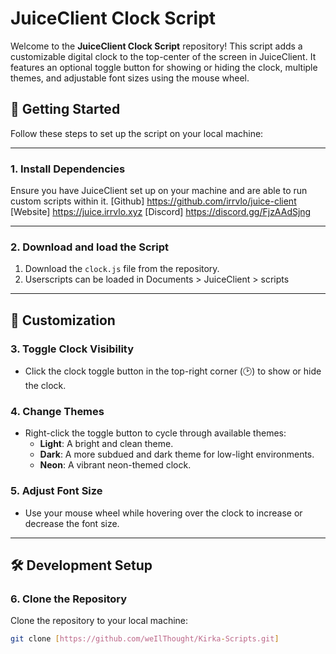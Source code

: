 # JuiceClient Clock Script

Welcome to the **JuiceClient Clock Script** repository! This script adds a customizable digital clock to the top-center of the screen in JuiceClient. It features an optional toggle button for showing or hiding the clock, multiple themes, and adjustable font sizes using the mouse wheel.

## 🚀 Getting Started

Follow these steps to set up the script on your local machine:

---

### 1. Install Dependencies

Ensure you have JuiceClient set up on your machine and are able to run custom scripts within it.
[Github] https://github.com/irrvlo/juice-client
[Website] https://juice.irrvlo.xyz
[Discord] https://discord.gg/FjzAAdSjng

---

### 2. Download and load the Script

1. Download the `clock.js` file from the repository.
2. Userscripts can be loaded in Documents > JuiceClient > scripts

---

## 🔧 Customization

### 3. Toggle Clock Visibility

- Click the clock toggle button in the top-right corner (🕑) to show or hide the clock.

### 4. Change Themes

- Right-click the toggle button to cycle through available themes:
  - **Light**: A bright and clean theme.
  - **Dark**: A more subdued and dark theme for low-light environments.
  - **Neon**: A vibrant neon-themed clock.

### 5. Adjust Font Size

- Use your mouse wheel while hovering over the clock to increase or decrease the font size.

---

## 🛠️ Development Setup

### 6. Clone the Repository

Clone the repository to your local machine:

```bash
git clone [https://github.com/weIlThought/Kirka-Scripts.git]

